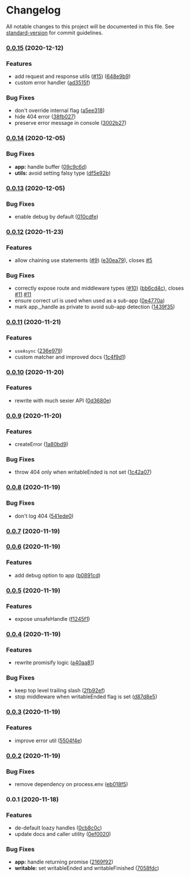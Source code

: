 # Changelog

All notable changes to this project will be documented in this file. See [standard-version](https://github.com/conventional-changelog/standard-version) for commit guidelines.

### [0.0.15](https://github.com/nuxt-contrib/h2/compare/v0.0.14...v0.0.15) (2020-12-12)


### Features

* add request and response utils ([#15](https://github.com/nuxt-contrib/h2/issues/15)) ([648e9b9](https://github.com/nuxt-contrib/h2/commit/648e9b9ceff3a8658a7e3705164d5139e6f95c99))
* custom error handler ([ad3515f](https://github.com/nuxt-contrib/h2/commit/ad3515f0da8bb37d3f82a6527c459aa86a63e338))


### Bug Fixes

* don't override internal flag ([a5ee318](https://github.com/nuxt-contrib/h2/commit/a5ee31888101cbe7458d7a63527d0cf07845d2a6))
* hide 404 error ([38fb027](https://github.com/nuxt-contrib/h2/commit/38fb027bb5a2d3d369f7d3e333edc1342cf32914))
* preserve error message in console ([3002b27](https://github.com/nuxt-contrib/h2/commit/3002b27aace50cf6d39c289b8500bb92a065fe7a))

### [0.0.14](https://github.com/nuxt-contrib/h2/compare/v0.0.13...v0.0.14) (2020-12-05)


### Bug Fixes

* **app:** handle buffer ([09c9c6d](https://github.com/nuxt-contrib/h2/commit/09c9c6da5bcd00ff49e815cae3c74893d4b4806d))
* **utils:** avoid setting falsy type ([df5e92b](https://github.com/nuxt-contrib/h2/commit/df5e92b07ca2c096fb078c0deff50b613245c0db))

### [0.0.13](https://github.com/nuxt-contrib/h2/compare/v0.0.12...v0.0.13) (2020-12-05)


### Bug Fixes

* enable debug by default ([010cdfe](https://github.com/nuxt-contrib/h2/commit/010cdfe32ce80b2453489f8839c5f3d946d027a1))

### [0.0.12](https://github.com/nuxt-contrib/h2/compare/v0.0.11...v0.0.12) (2020-11-23)


### Features

* allow chaining use statements ([#9](https://github.com/nuxt-contrib/h2/issues/9)) ([e30ea79](https://github.com/nuxt-contrib/h2/commit/e30ea7911ed378866f2c61b0ece3f332e113e821)), closes [#5](https://github.com/nuxt-contrib/h2/issues/5)


### Bug Fixes

* correctly expose route and middleware types ([#10](https://github.com/nuxt-contrib/h2/issues/10)) ([bb6cd4c](https://github.com/nuxt-contrib/h2/commit/bb6cd4c6971fc269d6a313ebc07910898b32f178)), closes [#11](https://github.com/nuxt-contrib/h2/issues/11) [#11](https://github.com/nuxt-contrib/h2/issues/11)
* ensure correct url is used when used as a sub-app ([0e4770a](https://github.com/nuxt-contrib/h2/commit/0e4770af89757c274b1d3e6d7c54b973a7bf9bef))
* mark app._handle as private to avoid sub-app detection ([1439f35](https://github.com/nuxt-contrib/h2/commit/1439f354a7e9238113f6d8bc7687df8a5fe7bd10))

### [0.0.11](https://github.com/nuxt-contrib/h2/compare/v0.0.10...v0.0.11) (2020-11-21)


### Features

* `useAsync` ([236e979](https://github.com/nuxt-contrib/h2/commit/236e97953ac014dffa8977c4bf8cd6f2fa369eb7))
* custom matcher and improved docs ([1c4f9d1](https://github.com/nuxt-contrib/h2/commit/1c4f9d138dde212486d1aa7acb0e2df9a8cb8aca))

### [0.0.10](https://github.com/nuxt-contrib/h2/compare/v0.0.9...v0.0.10) (2020-11-20)


### Features

* rewrite with much sexier API ([0d3680e](https://github.com/nuxt-contrib/h2/commit/0d3680eacab44d6a40c10b94cfba2036afc571d9))

### [0.0.9](https://github.com/nuxt-contrib/h2/compare/v0.0.8...v0.0.9) (2020-11-20)


### Features

* createError ([1a80bd9](https://github.com/nuxt-contrib/h2/commit/1a80bd9432b0585a474d6888e7035636307eead8))


### Bug Fixes

* throw 404 only when writableEnded is not set ([1c42a07](https://github.com/nuxt-contrib/h2/commit/1c42a07e3ecc175c96dff026967298a107314f5e))

### [0.0.8](https://github.com/nuxt-contrib/h2/compare/v0.0.7...v0.0.8) (2020-11-19)


### Bug Fixes

* don't log 404 ([541ede0](https://github.com/nuxt-contrib/h2/commit/541ede03edc6526b953c8a0bb7f31f0dc5fc21d3))

### [0.0.7](https://github.com/nuxt-contrib/h2/compare/v0.0.6...v0.0.7) (2020-11-19)

### [0.0.6](https://github.com/nuxt-contrib/h2/compare/v0.0.5...v0.0.6) (2020-11-19)


### Features

* add debug option to app ([b0891cd](https://github.com/nuxt-contrib/h2/commit/b0891cd13d4a7b8ed0fb981ae878185c6728b618))

### [0.0.5](https://github.com/nuxt-contrib/h2/compare/v0.0.4...v0.0.5) (2020-11-19)


### Features

* expose unsafeHandle ([f1245f1](https://github.com/nuxt-contrib/h2/commit/f1245f13c1a4ec1f9e1ecb4b0b73c50047ee4d3a))

### [0.0.4](https://github.com/nuxt-contrib/h2/compare/v0.0.3...v0.0.4) (2020-11-19)


### Features

* rewrite promisify logic ([a40aa81](https://github.com/nuxt-contrib/h2/commit/a40aa81aa80da3ba418061338bcaa6286357ab67))


### Bug Fixes

* keep top level trailing slash ([2fb92ef](https://github.com/nuxt-contrib/h2/commit/2fb92efdf462f3c4098af3cac6594599839f7cde))
* stop middleware when writableEnded flag is set ([d87d8e5](https://github.com/nuxt-contrib/h2/commit/d87d8e5f7a426409565d1a008b8231c793ec61ef))

### [0.0.3](https://github.com/nuxt-contrib/h2/compare/v0.0.2...v0.0.3) (2020-11-19)


### Features

* improve error util ([5504f4e](https://github.com/nuxt-contrib/h2/commit/5504f4e53dfb19cceb6580b00077f8c80d0b5dc5))

### [0.0.2](https://github.com/nuxt-contrib/h2/compare/v0.0.1...v0.0.2) (2020-11-19)


### Bug Fixes

* remove dependency on process.env ([eb018f5](https://github.com/nuxt-contrib/h2/commit/eb018f5e23a5f797a4b5d24fdbfe591994c39aef))

### 0.0.1 (2020-11-18)


### Features

* de-default loazy handles ([0cb8c0c](https://github.com/nuxt-contrib/h2/commit/0cb8c0c74647278806a53f7920f8678bb47749e5))
* update docs and caller utility ([0ef0020](https://github.com/nuxt-contrib/h2/commit/0ef0020da1931b8c08344008253703b91b318559))


### Bug Fixes

* **app:** handle returning promise ([2169f92](https://github.com/nuxt-contrib/h2/commit/2169f92142d2e92e143913fff945628f17203779))
* **writable:** set writableEnded and writableFinished ([7058fdc](https://github.com/nuxt-contrib/h2/commit/7058fdcf38a31edd1ce2afe4b05eb0b050adea78))
